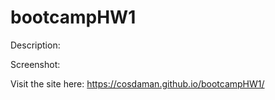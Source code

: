 # bootcampHW1

Description:

Screenshot:

Visit the site here:
https://cosdaman.github.io/bootcampHW1/
